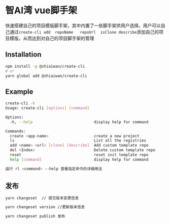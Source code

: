 # 智AI湾 vue脚手架 

快速搭建自己的项目模版脚手架，其中内置了一些脚手架供用户选择。用户可以自己通过`create-cli add  repoName   repoUrl  isClone describe`添加自己的项目模版，从而达到对自己的项目脚手架的管理

## Installation

```bash
npm install -g @zhiaiwan/create-cli
# or
yarn global add @zhiaiwan/create-cli
```

## Example

```bash
create-cli -h
Usage: create-cli [options] [command]

Options:
  -h, --help                           display help for command

Commands:
  create <app-name>                    create a new project
  ls                                   List all the registries
  add <name> <url> [clone] [describe]  Add custom template repo
  del <Index>                          Delete custom template repo
  reset                                reset init template repo
  help [command]                       display help for command

运行 rl <command> --help 查看指定命令的详细用法
```

## 发布

```sh
yarn changeset  // 提交版本变更信息

yarn changeset version //更新版本信息

yarn changeset publish 发布
```